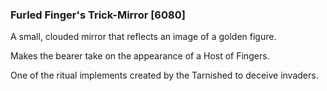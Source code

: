 ### Furled Finger's Trick-Mirror [6080]

A small, clouded mirror that reflects an image of a golden figure.

Makes the bearer take on the appearance of a Host of Fingers.

One of the ritual implements created by the Tarnished to deceive invaders.